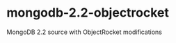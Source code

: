 mongodb-2.2-objectrocket
========================

MongoDB 2.2 source with ObjectRocket modifications